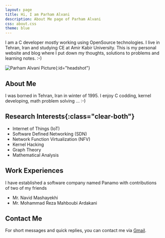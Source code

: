 ```yaml
---
layout: page
title: Hi, I am Parham Alvani
description: About Me page of Parham Alvani
css: about.css
theme: blue
---
```


I am a C developer mostly working using OpenSource technologies. I live in Tehran, Iran and studying CE at Amir Kabir University.
This is my personal website and blog where I put down my thoughts, solutions to problems and learning notes. :-)

![Parham Alvani Picture]({{site.url}}/assets/images/Parham_Alvani.jpg){:id="headshot"}

## About Me
I was borned in Tehran, Iran in winter of 1995. I enjoy C codding, kernel developing, math problem solving ... :-)  

## Research Interests{:class="clear-both"}
* Internet of Things (IoT)
* Software Defined Networking (SDN)
* Network Function Virtualization (NFV)
* Kernel Hacking
* Graph Theory
* Mathematical Analysis

## Work Experiences
I have established a software company named Panamo
with contributions of two of my friends

- Mr. Navid Mashayekhi
- Mr. Mohammad Reza Mahboubi Ardakani

## Contact Me
For short messages and quick replies, you can contact me via [Gmail](mailto://parham.alvani@gmail.com).
